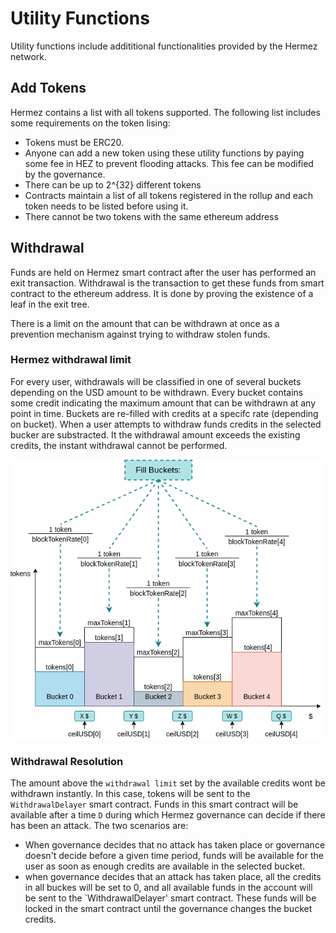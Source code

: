 # Utility Functions
Utility functions include addititional functionalities provided by the Hermez network.

## Add Tokens
Hermez contains a list with all tokens supported. The following list includes some requirements on the token lising:
- Tokens must be ERC20.
- Anyone can add a new token using these utility functions by paying some fee in HEZ to prevent flooding attacks. This fee can be modified by the governance.
- There can be up to 2^{32} different tokens
- Contracts maintain a list of all tokens registered in the rollup and each token needs to be listed before using it.
- There cannot be two tokens with the same ethereum address

## Withdrawal
Funds are held on Hermez smart contract after the user has performed an exit transaction. Withdrawal is the transaction to get these funds from smart contract to the ethereum address. It is done by proving the existence of a leaf in the exit tree. 

There is a limit on the amount that can be withdrawn at once as a prevention mechanism against trying to withdraw stolen funds. 

### Hermez withdrawal limit
For every user, withdrawals will be classified in one of several buckets depending on the USD amount to be withdrawn. Every bucket contains some credit indicating the maximum amount that can be withdrawn at any point in time. Buckets are re-filled with credits at a specifc rate (depending on bucket). When a user attempts to withdraw funds credits in the selected bucker are substracted. It the withdrawal amount exceeds the existing credits, the instant withdrawal cannot be performed.

![](buckets.png)

### Withdrawal Resolution

The amount above the `withdrawal limit` set by the available credits wont be withdrawn instantly. In this case, tokens will be sent to the `WithdrawalDelayer` smart contract. Funds in this smart contract will be available after a time `D` during which Hermez governance can decide if there has been an attack. The two scenarios are:

- When governance decides that no attack has taken place or governance doesn't decide before a given time period, funds will be available for the user as soon as enough credits are available in the selected bucket.
- when governance decides that an attack has taken place, all the credits in all buckes will be set to 0, and all available funds in the account will be sent to the `WithdrawalDelayer' smart contract. These funds will be locked in the smart contract until the governance changes the bucket credits.



